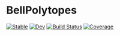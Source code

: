 # BellPolytopes

[![Stable](https://img.shields.io/badge/docs-stable-blue.svg)](https://matbesancon.github.io/BellPolytopes.jl/stable/)
[![Dev](https://img.shields.io/badge/docs-dev-blue.svg)](https://matbesancon.github.io/BellPolytopes.jl/dev/)
[![Build Status](https://github.com/matbesancon/BellPolytopes.jl/actions/workflows/CI.yml/badge.svg?branch=main)](https://github.com/matbesancon/BellPolytopes.jl/actions/workflows/CI.yml?query=branch%3Amain)
[![Coverage](https://codecov.io/gh/matbesancon/BellPolytopes.jl/branch/main/graph/badge.svg)](https://codecov.io/gh/matbesancon/BellPolytopes.jl)

